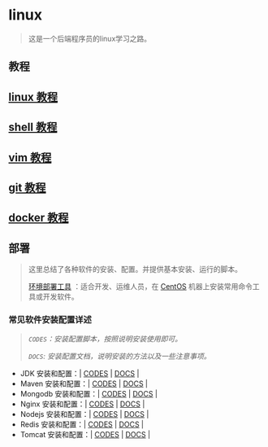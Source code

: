 # linux

> 这是一个后端程序员的linux学习之路。

## 教程

## [linux 教程](docs/linux/README.md)

## [shell 教程](docs/shell.md)

## [vim 教程](docs/vim/README.md)

## [git 教程](docs/git/README.md)

## [docker 教程](docs/docker/README.md)

## 部署

> 这里总结了各种软件的安装、配置。并提供基本安装、运行的脚本。
>
> [环境部署工具](codes/deploy/README.md) ：适合开发、运维人员，在 [CentOS](https://www.centos.org/) 机器上安装常用命令工具或开发软件。

### 常见软件安装配置详述

> *`CODES`：安装配置脚本，按照说明安装使用即可。*
>
> *`DOCS`: 安装配置文档，说明安装的方法以及一些注意事项。*

* JDK 安装和配置：| [CODES](codes/deploy/tool/jdk) | [DOCS](docs/deploy/tool/jdk/install-jdk.md) |
* Maven 安装和配置：| [CODES](codes/deploy/tool/maven) | [DOCS](docs/deploy/tool/maven/install-maven.md) |
* Mongodb 安装和配置：| [CODES](codes/deploy/tool/mongodb) | [DOCS](docs/deploy/tool/mongodb/install-mongodb.md) |
* Nginx 安装和配置：| [CODES](codes/deploy/tool/nginx) | [DOCS](docs/deploy/tool/nginx/install-nginx.md) |
* Nodejs 安装和配置：| [CODES](codes/deploy/tool/nodejs) | [DOCS](docs/deploy/tool/nodejs/install-nodejs.md) |
* Redis 安装和配置：| [CODES](codes/deploy/tool/redis) | [DOCS](docs/deploy/tool/redis/install-redis.md) |
* Tomcat 安装和配置：| [CODES](codes/deploy/tool/tomcat) | [DOCS](docs/deploy/tool/tomcat/install-tomcat.md) |
